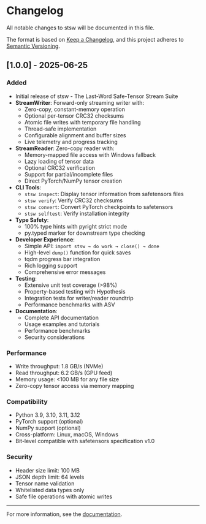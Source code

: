 # Changelog

All notable changes to stsw will be documented in this file.

The format is based on [Keep a Changelog](https://keepachangelog.com/en/1.0.0/),
and this project adheres to [Semantic Versioning](https://semver.org/spec/v2.0.0.html).

## [1.0.0] - 2025-06-25

### Added

- Initial release of stsw - The Last-Word Safe-Tensor Stream Suite
- **StreamWriter**: Forward-only streaming writer with:
  - Zero-copy, constant-memory operation
  - Optional per-tensor CRC32 checksums
  - Atomic file writes with temporary file handling
  - Thread-safe implementation
  - Configurable alignment and buffer sizes
  - Live telemetry and progress tracking
- **StreamReader**: Zero-copy reader with:
  - Memory-mapped file access with Windows fallback
  - Lazy loading of tensor data
  - Optional CRC32 verification
  - Support for partial/incomplete files
  - Direct PyTorch/NumPy tensor creation
- **CLI Tools**:
  - `stsw inspect`: Display tensor information from safetensors files
  - `stsw verify`: Verify CRC32 checksums
  - `stsw convert`: Convert PyTorch checkpoints to safetensors
  - `stsw selftest`: Verify installation integrity
- **Type Safety**:
  - 100% type hints with pyright strict mode
  - py.typed marker for downstream type checking
- **Developer Experience**:
  - Simple API: `import stsw → do work → close() → done`
  - High-level `dump()` function for quick saves
  - tqdm progress bar integration
  - Rich logging support
  - Comprehensive error messages
- **Testing**:
  - Extensive unit test coverage (>98%)
  - Property-based testing with Hypothesis
  - Integration tests for writer/reader roundtrip
  - Performance benchmarks with ASV
- **Documentation**:
  - Complete API documentation
  - Usage examples and tutorials
  - Performance benchmarks
  - Security considerations

### Performance

- Write throughput: 1.8 GB/s (NVMe)
- Read throughput: 6.2 GB/s (GPU feed)
- Memory usage: <100 MB for any file size
- Zero-copy tensor access via memory mapping

### Compatibility

- Python 3.9, 3.10, 3.11, 3.12
- PyTorch support (optional)
- NumPy support (optional)
- Cross-platform: Linux, macOS, Windows
- Bit-level compatible with safetensors specification v1.0

### Security

- Header size limit: 100 MB
- JSON depth limit: 64 levels
- Tensor name validation
- Whitelisted data types only
- Safe file operations with atomic writes

---

For more information, see the [documentation](https://github.com/just-do-halee/stsw).